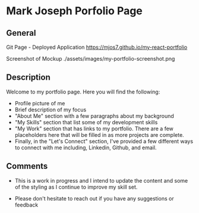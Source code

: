 # Mark Joseph Porfolio Page

## General

Git Page - Deployed Application
https://mjos7.github.io/my-react-portfolio

Screenshot of Mockup
./assets/images/my-portfolio-screenshot.png

## Description

Welcome to my portfolio page. Here you will find the following:

- Profile picture of me
- Brief description of my focus
- "About Me" section with a few paragraphs about my background
- "My Skills" section that list some of my development skills
- "My Work" section that has links to my portfolio. There are a few placeholders here that will be filled in as more projects are complete.
- Finally, in the "Let's Connect" section, I've provided a few different ways to connect with me including, Linkedin, Github, and email.

## Comments

- This is a work in progress and I intend to update the content and some of the styling as I continue to improve my skill set.

- Please don't hesitate to reach out if you have any suggestions or feedback
